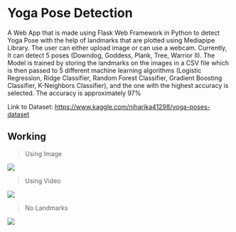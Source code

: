 # Yoga Pose Detection
A Web App that is made using Flask Web Framework in Python to detect Yoga Pose with the help of landmarks that are plotted using Mediapipe Library. The user can either upload image or can use a webcam. Currently, It can detect 5 poses (Downdog, Goddess, Plank, Tree, Warrior II). The Model is trained by storing the landmarks on the images in a CSV file which is then passed to 5 different machine learning algorithms (Logistic Regression, Ridge Classifier, Random Forest Classifier, Gradient Boosting Classifier, K-Neighbors Classifier), and the one with the highest accuracy is selected. 
The accuracy is approximately 97%

Link to Dataset: https://www.kaggle.com/niharika41298/yoga-poses-dataset
## Working
> Using Image

![](https://i.imgur.com/PDsg3oT.gif)
> Using Video

![](https://i.imgur.com/5EFYw15.gif)
> No Landmarks

![](https://i.imgur.com/dUnnIR8.gif)
